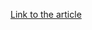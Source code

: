 [Link to the article](https://www.welivesecurity.com/en/business-security/hacktivism-evolving-bad-news-organizations-everywhere/)

